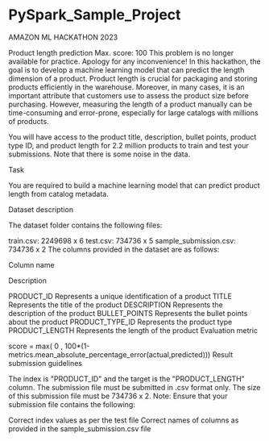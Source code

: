 # PySpark_Sample_Project

AMAZON ML HACKATHON 2023

Product length prediction
Max. score: 100
This problem is no longer available for practice. Apology for any inconvenience!
In this hackathon, the goal is to develop a machine learning model that can predict the length dimension of a product. Product length is crucial for packaging and storing products efficiently in the warehouse. Moreover, in many cases, it is an important attribute that customers use to assess the product size before purchasing. However, measuring the length of a product manually can be time-consuming and error-prone, especially for large catalogs with millions of products.

You will have access to the product title, description, bullet points, product type ID, and product length for 2.2 million products to train and test your submissions. Note that there is some noise in the data.

Task

You are required to build a machine learning model that can predict product length from catalog metadata.

Dataset description

The dataset folder contains the following files: 

train.csv: 2249698 x 6
test.csv: 734736 x 5
sample_submission.csv: 734736 x 2
The columns provided in the dataset are as follows:

Column name

Description

PRODUCT_ID	Represents a unique identification of a product
TITLE	Represents the title of the product
DESCRIPTION	Represents the description of the product
BULLET_POINTS	Represents the bullet points about the product
PRODUCT_TYPE_ID	Represents the product type 
PRODUCT_LENGTH	Represents the length of the product
Evaluation metric

score = max( 0 , 100*(1-metrics.mean_absolute_percentage_error(actual,predicted)))
Result submission guidelines

The index is "PRODUCT_ID" and the target is the "PRODUCT_LENGTH" column. 
The submission file must be submitted in .csv format only.
The size of this submission file must be  734736 x 2.
Note: Ensure that your submission file contains the following:

Correct index values as per the test file
Correct names of columns as provided in the sample_submission.csv file
